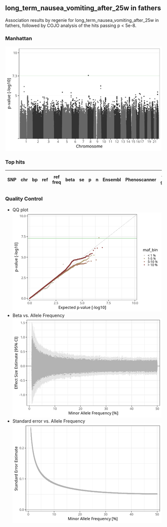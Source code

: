 ## long_term_nausea_vomiting_after_25w in fathers
Association results by regenie for long_term_nausea_vomiting_after_25w in fathers, followed by COJO analysis of the hits passing p < 5e-8.
### Manhattan
![](figures/pop_fathers_pheno_long_term_nausea_vomiting_after_25w_mh.png)
### Top hits
| SNP | chr | bp | ref | ref freq | beta | se | p | n | Ensembl | Phenoscanner | freq geno | b joint | b joint se | p joint | ld r |
| --- | --- | -- | --- | -------- | ---- | -- | - | - | ------- | ------------ | --------- | ------- | ---------- | ------- | ---- |
### Quality Control
- QQ plot
![](figures/pop_fathers_pheno_long_term_nausea_vomiting_after_25w_qq.png)
- Beta vs. Allele Frequency
![](figures/pop_fathers_pheno_long_term_nausea_vomiting_after_25w_beta_af.png)
- Standard error vs. Allele Frequency
![](figures/pop_fathers_pheno_long_term_nausea_vomiting_after_25w_se_af.png)
